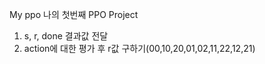 ﻿My ppo
나의 첫번째 PPO Project

1. s, r, done 결과값 전달
2. action에 대한 평가 후 r값 구하기(00,10,20,01,02,11,22,12,21)
